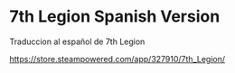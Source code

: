 # 7th Legion Spanish Version
Traduccion al español de 7th Legion

https://store.steampowered.com/app/327910/7th_Legion/
